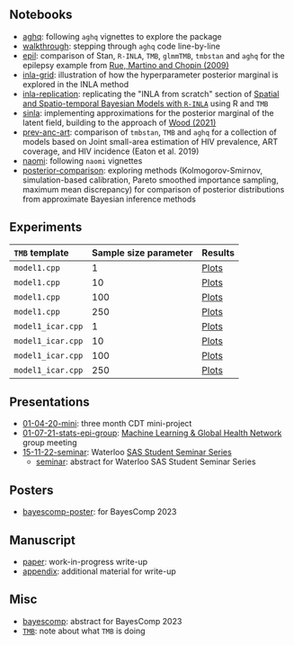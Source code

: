 ## Notebooks

* [aghq](https://athowes.github.io/elgm-inf/aghq.html): following `aghq` vignettes to explore the package
* [walkthrough](https://athowes.github.io/elgm-inf/walkthrough.html): stepping through `aghq` code line-by-line
* [epil](https://athowes.github.io/elgm-inf/epil.html): comparison of Stan, `R-INLA`, `TMB`, `glmmTMB`, `tmbstan` and `aghq` for the epilepsy example from [Rue, Martino and Chopin (2009)](https://rss.onlinelibrary.wiley.com/doi/10.1111/j.1467-9868.2008.00700.x)
* [inla-grid](https://athowes.github.io/elgm-inf/inla-grid.html): illustration of how the hyperparameter posterior marginal is explored in the INLA method
* [inla-replication](https://athowes.github.io/elgm-inf/inla-replication.html): replicating the "INLA from scratch" section of [Spatial and Spatio-temporal Bayesian Models with `R-INLA`](https://onlinelibrary.wiley.com/doi/book/10.1002/9781118950203) using R and `TMB`
* [sinla](https://athowes.github.io/elgm-inf/sinla.html): implementing approximations for the posterior marginal of the latent field, building to the approach of [Wood (2021)](https://academic.oup.com/biomet/article/107/1/223/5572662)
* [prev-anc-art](https://athowes.github.io/elgm-inf/prev-anc-art.html): comparison of `tmbstan`, `TMB` and `aghq` for a collection of models based on Joint small-area estimation of HIV prevalence, ART coverage, and HIV incidence (Eaton et al. 2019)
* [naomi](https://athowes.github.io/elgm-inf/naomi.html): following `naomi` vignettes
* [posterior-comparison](https://athowes.github.io/elgm-inf/posterior-comparison.html): exploring methods (Kolmogorov-Smirnov, simulation-based calibration, Pareto smoothed importance sampling, maximum mean discrepancy) for comparison of posterior distributions from approximate Bayesian inference methods

## Experiments

| `TMB` template      | Sample size parameter | Results  |
|:--------------------|:----- |:-----------|
| `model1.cpp`        | 1     | [Plots](https://athowes.github.io/elgm-inf/model1-plots-m1.pdf) |
| `model1.cpp`        | 10    | [Plots](https://athowes.github.io/elgm-inf/model1-plots-m10.pdf) |
| `model1.cpp`        | 100   | [Plots](https://athowes.github.io/elgm-inf/model1-plots-m100.pdf) |
| `model1.cpp`        | 250   | [Plots](https://athowes.github.io/elgm-inf/model1-plots-m250.pdf) |
| `model1_icar.cpp`   | 1     | [Plots](https://athowes.github.io/elgm-inf/model1-icar-plots-m1.pdf) |
| `model1_icar.cpp`   | 10    | [Plots](https://athowes.github.io/elgm-inf/model1-icar-plots-m10.pdf) |
| `model1_icar.cpp`   | 100   | [Plots](https://athowes.github.io/elgm-inf/model1-icar-plots-m100.pdf) |
| `model1_icar.cpp`   | 250   | [Plots](https://athowes.github.io/elgm-inf/model1-icar-plots-m250.pdf) |

## Presentations

* [01-04-20-mini](https://athowes.github.io/elgm-inf/01-04-20-mini): three month CDT mini-project
* [01-07-21-stats-epi-group](https://athowes.github.io/elgm-inf/01-07-21-stats-epi-group.pdf): [Machine Learning & Global Health Network](https://mlgh.net/) group meeting
* [15-11-22-seminar](https://athowes.github.io/elgm-inf/15-11-22-seminar.pdf): Waterloo [SAS Student Seminar Series](https://uwaterloo.ca/statistics-and-actuarial-science/student-seminar-series)
  * [seminar](https://athowes.github.io/elgm-inf/seminar.html): abstract for Waterloo SAS Student Seminar Series

## Posters

* [bayescomp-poster](https://athowes.github.io/elgm-inf/bayescomp-poster.pdf): for BayesComp 2023

## Manuscript

* [paper](https://athowes.github.io/elgm-inf/paper.pdf): work-in-progress write-up
* [appendix](https://athowes.github.io/elgm-inf/appendix.pdf): additional material for write-up

## Misc

* [bayescomp](https://athowes.github.io/elgm-inf/bayescomp.html): abstract for BayesComp 2023
* [`TMB`](https://athowes.github.io/elgm-inf/tmb.pdf): note about what `TMB` is doing
